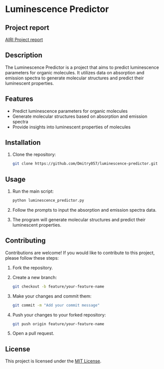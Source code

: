 # Luminescence Predictor

## Project report

[AIRI Project report](https://docs.google.com/document/d/1QW4Sq1GmfwkoeHdjRb2hm1bmpEAMy2SSsTfuJJGe35c/edit#heading=h.6x7a7xj9dqky)

## Description

The Luminescence Predictor is a project that aims to predict luminescence parameters for organic molecules. It utilizes data on absorption and emission spectra to generate molecular structures and predict their luminescent properties.

## Features

- Predict luminescence parameters for organic molecules
- Generate molecular structures based on absorption and emission spectra
- Provide insights into luminescent properties of molecules

## Installation

1. Clone the repository:

    ```bash
    git clone https://github.com/Dmitry057/luminescence-predictor.git
    ```

## Usage

1. Run the main script:

    ```bash
    python luminescence_predictor.py
    ```

2. Follow the prompts to input the absorption and emission spectra data.

3. The program will generate molecular structures and predict their luminescent properties.

## Contributing

Contributions are welcome! If you would like to contribute to this project, please follow these steps:

1. Fork the repository.

2. Create a new branch:

    ```bash
    git checkout -b feature/your-feature-name
    ```

3. Make your changes and commit them:

    ```bash
    git commit -m "Add your commit message"
    ```

4. Push your changes to your forked repository:

    ```bash
    git push origin feature/your-feature-name
    ```

5. Open a pull request.

## License

This project is licensed under the [MIT License](LICENSE).
